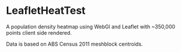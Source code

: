 LeafletHeatTest
===============

A population density heatmap using WebGl and Leaflet with ~350,000 points client side rendered.

Data is based on ABS Census 2011 meshblock centroids.
